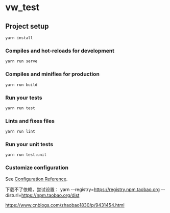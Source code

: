 # vw_test

## Project setup
```
yarn install
```

### Compiles and hot-reloads for development
```
yarn run serve
```

### Compiles and minifies for production
```
yarn run build
```

### Run your tests
```
yarn run test
```

### Lints and fixes files
```
yarn run lint
```

### Run your unit tests
```
yarn run test:unit
```

### Customize configuration
See [Configuration Reference](https://cli.vuejs.org/config/).

下载不了依赖，尝试设置：
yarn --registry=https://registry.npm.taobao.org --disturl=https://npm.taobao.org/dist


https://www.cnblogs.com/zhaobao1830/p/9431454.html


